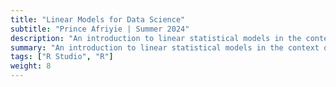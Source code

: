 ```yaml
---
title: "Linear Models for Data Science"
subtitle: "Prince Afriyie | Summer 2024"
description: "An introduction to linear statistical models in the context of data science. Topics include simple, multiple linear regression, logistic regression, and generalized linear models."
summary: "An introduction to linear statistical models in the context of data science. Topics include simple, multiple linear regression, logistic regression, and generalized linear models."
tags: ["R Studio", "R"]
weight: 8
---
```

